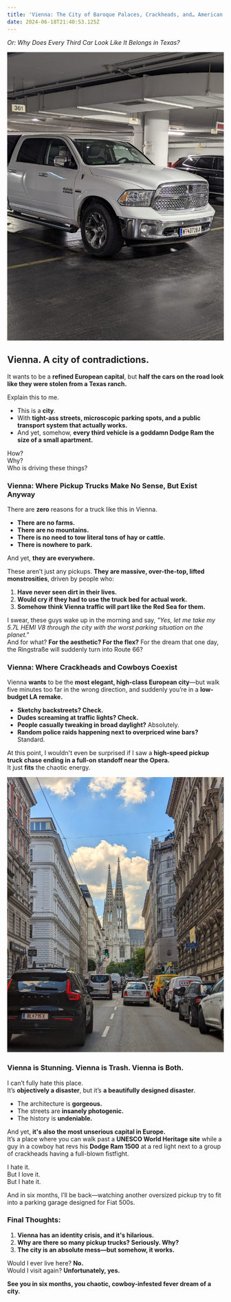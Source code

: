 ```yaml
---
title: 'Vienna: The City of Baroque Palaces, Crackheads, and… American Pickups?!'
date: 2024-06-18T21:40:53.125Z
---
```

*Or: Why Does Every Third Car Look Like It Belongs in Texas?*

![Why??](/assets/images/pxl_20240522_082745033.jpg "Why??")

## **Vienna. A city of contradictions.**

It wants to be a **refined European capital**, but **half the cars on the road look like they were stolen from a Texas ranch.**

Explain this to me.

* This is a **city**.
* With **tight-ass streets, microscopic parking spots, and a public transport system that actually works.**
* And yet, somehow, **every third vehicle is a goddamn Dodge Ram the size of a small apartment.**

How?\
Why?\
Who is driving these things?

### **Vienna: Where Pickup Trucks Make No Sense, But Exist Anyway**

There are **zero** reasons for a truck like this in Vienna.

* **There are no farms.**
* **There are no mountains.**
* **There is no need to tow literal tons of hay or cattle.**
* **There is nowhere to park.**

And yet, **they are everywhere.**

These aren’t just any pickups. **They are massive, over-the-top, lifted monstrosities**, driven by people who:

1. **Have never seen dirt in their lives.**
2. **Would cry if they had to use the truck bed for actual work.**
3. **Somehow think Vienna traffic will part like the Red Sea for them.**

I swear, these guys wake up in the morning and say, *"Yes, let me take my 5.7L HEMI V8 through the city with the worst parking situation on the planet."*\
And for what? **For the aesthetic? For the flex?** For the dream that one day, the Ringstraße will suddenly turn into Route 66?

### **Vienna: Where Crackheads and Cowboys Coexist**

Vienna **wants** to be the **most elegant, high-class European city**—but walk five minutes too far in the wrong direction, and suddenly you’re in a **low-budget LA remake.**

* **Sketchy backstreets? Check.**
* **Dudes screaming at traffic lights? Check.**
* **People casually tweaking in broad daylight?** Absolutely.
* **Random police raids happening next to overpriced wine bars?** Standard.

At this point, I wouldn't even be surprised if I saw a **high-speed pickup truck chase ending in a full-on standoff near the Opera.**\
It just **fits** the chaotic energy.

![looks nice](/assets/images/pxl_20240515_114939451~2.jpg "looks nice")

### **Vienna is Stunning. Vienna is Trash. Vienna is Both.**

I can’t fully hate this place.\
It’s **objectively a disaster**, but it’s **a beautifully designed disaster.**

* The architecture is **gorgeous.**
* The streets are **insanely photogenic.**
* The history is **undeniable.**

And yet, **it's also the most unserious capital in Europe.**\
It’s a place where you can walk past a **UNESCO World Heritage site** while a guy in a cowboy hat revs his **Dodge Ram 1500** at a red light next to a group of crackheads having a full-blown fistfight.

I hate it.\
But I love it.\
But I hate it.

And in six months, I’ll be back—watching another oversized pickup try to fit into a parking garage designed for Fiat 500s.

### **Final Thoughts:**

1. **Vienna has an identity crisis, and it's hilarious.**
2. **Why are there so many pickup trucks? Seriously. Why?**
3. **The city is an absolute mess—but somehow, it works.**

Would I ever live here? **No.**\
Would I visit again? **Unfortunately, yes.**

**See you in six months, you chaotic, cowboy-infested fever dream of a city.**
